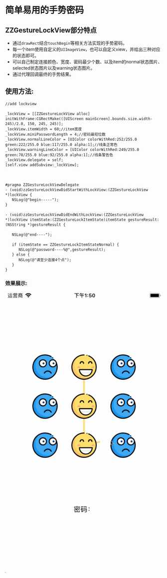 # 简单易用的手势密码

## ZZGestureLockView部分特点
* 通过`drawRect`结合`touchBegin`等相关方法实现的手势密码。
* 每一个item使用自定义的`UIImageView`，也可以自定义view，并给出三种对应的状态即可。
* 可以自己制定连接颜色、宽度、密码最少个数、以及item的normal状态图片、selected状态图片以及warning状态图片。
* 通过代理回调最终的手势结果。




## 使用方法: 


```
//add lockview

_lockView = [[ZZGestureLockView alloc] initWithFrame:CGRectMake(([UIScreen mainScreen].bounds.size.width-245)/2.0, 150, 245, 245)];
_lockView.itemWidth = 60;//item宽度
_lockView.miniPasswordLength = 4;//密码最短位数
_lockView.normalLineColor = [UIColor colorWithRed:252/255.0 green:222/255.0 blue:117/255.0 alpha:1];//线条正常色
_lockView.warningLineColor = [UIColor colorWithRed:249/255.0 green:78/255.0 blue:92/255.0 alpha:1];//线条警告色
_lockView.delegate = self;
[self.view addSubview:_lockView];



#pragma ZZGestureLockViewDelegate
- (void)zzGestureLockViewDidStartWithLockView:(ZZGestureLockView *)lockView {
   NSLog(@"begin-----");
}

- (void)zzGestureLockViewDidEndWithLockView:(ZZGestureLockView *)lockView itemState:(ZZGestureLockItemState)itemState gestureResult:(NSString *)gestureResult {

   NSLog(@"end----");

   if (itemState == ZZGestureLockItemStateNormal) {
      NSLog(@"password----%@",gestureResult);
   } else {
      NSLog(@"请至少连接4个点");
   }
}

```

### 效果展示:

![image](https://github.com/zhouxing5311/ZZGestureLockView/blob/master/ZZGestureLockView.gif) 


